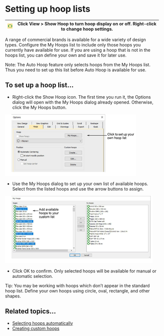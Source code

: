# Setting up hoop lists

| ![ShowHoop.png](assets/ShowHoop.png) | Click View > Show Hoop to turn hoop display on or off. Right-click to change hoop settings. |
| ------------------------------------ | ------------------------------------------------------------------------------------------- |

A range of commercial brands is available for a wide variety of design types. Configure the My Hoops list to include only those hoops you currently have available for use. If you are using a hoop that is not in the hoops list, you can define your own and save it for later use.

Note: The Auto Hoop feature only selects hoops from the My Hoops list. Thus you need to set up this list before Auto Hoop is available for use.

## To set up a hoop list...

- Right-click the Show Hoop icon. The first time you run it, the Options dialog will open with the My Hoops dialog already opened. Otherwise, click the My Hoops button.

![OptionsMyHoops.png](assets/OptionsMyHoops.png)

- Use the My Hoops dialog to set up your own list of available hoops. Select from the listed hoops and use the arrow buttons to assign.

![MyHoops.png](assets/MyHoops.png)

- Click OK to confirm. Only selected hoops will be available for manual or automatic selection.

Tip: You may be working with hoops which don’t appear in the standard hoop list. Define your own hoops using circle, oval, rectangle, and other shapes.

## Related topics...

- [Selecting hoops automatically](Selecting_hoops_automatically)
- [Creating custom hoops](Creating_custom_hoops)
